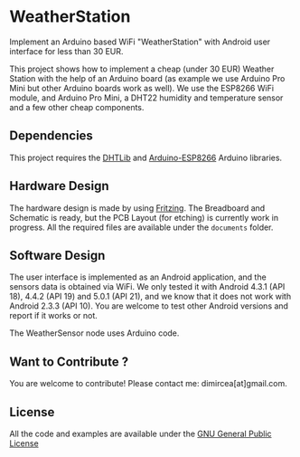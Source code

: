 # WeatherStation
Implement an Arduino based WiFi "WeatherStation" with Android user interface for less than 30 EUR.

This project shows how to implement a cheap (under 30 EUR) Weather Station with the help of an Arduino board (as example we use Arduino Pro Mini but other Arduino boards work as well).
We use the ESP8266 WiFi module, and Arduino Pro Mini, a DHT22 humidity and temperature sensor and a few other cheap components.

## Dependencies
This project requires the [DHTLib](https://github.com/RobTillaart/Arduino/tree/master/libraries/DHTlib) and [Arduino-ESP8266](https://github.com/dimircea/Arduino-ESP8266) Arduino libraries.

## Hardware Design
The hardware design is made by using [Fritzing](fritzing.org). The Breadboard and Schematic is ready, but the PCB Layout (for etching) is currently work in progress. All the required files are available under the `documents` folder.

## Software Design
The user interface is implemented as an Android application, and the sensors data is obtained via WiFi. 
We only tested it with Android 4.3.1 (API 18), 4.4.2 (API 19) and 5.0.1 (API 21), and we know that it does not work with Android 2.3.3 (API 10). You are welcome to test other Android versions and report if it works or not.

The WeatherSensor node uses Arduino code.

## Want to Contribute ?
You are welcome to contribute! Please contact me: dimircea[at]gmail.com.

## License
All the code and examples are available under the [GNU General Public License](http://www.gnu.org/licenses/gpl.html)
